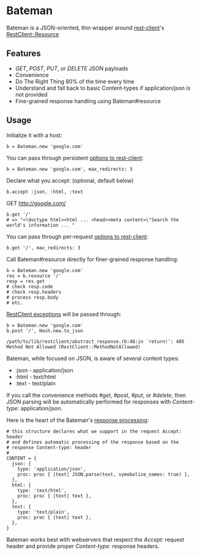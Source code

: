 Bateman
=======
Bateman is a JSON-oriented, thin wrapper around [rest-client](https://github.com/rest-client/rest-client)'s [RestClient::Resource](https://github.com/rest-client/rest-client#usage-activeresource-style)

Features
--------
* *GET*, *POST*, *PUT*, or *DELETE* JSON payloads
* Convenience
* Do The Right Thing 80% of the time every time
* Understand and fall back to basic Content-types if application/json is not provided
* Fine-grained response handling using Bateman#resource

Usage
-----
Initialize it with a host:

    b = Bateman.new 'google.com'

You can pass through persistent [options to rest-client](https://github.com/rest-client/rest-client/blob/master/lib/restclient/request.rb):

    b = Bateman.new 'google.com', max_redirects: 3

Declare what you accept: (optional, default below)

    b.accept :json, :html, :text

GET http://google.com/

    b.get '/'
    # => "<!doctype html><html ... <head><meta content=\"Search the world's information ... "

You can pass through per-request [options to rest-client](https://github.com/rest-client/rest-client/blob/master/lib/restclient/request.rb):

    b.get '/', max_redirects: 3

Call Bateman#resource directly for finer-grained response handling:

    b = Bateman.new 'google.com'
    res = b.resource '/'
    resp = res.get
    # check resp.code
    # check resp.headers
    # process resp.body
    # etc.

[RestClient exceptions](https://github.com/rest-client/rest-client/blob/master/lib/restclient/exceptions.rb) will be passed through:

    b = Bateman.new 'google.com'
    b.post '/', Hash.new.to_json

    /path/to/lib/restclient/abstract_response.rb:48:in `return!': 405 Method Not Allowed (RestClient::MethodNotAllowed)

Bateman, while focused on JSON, is aware of several content types:
* :json - application/json
* :html - text/html
* :text - text/plain

If you call the convenience methods *#get*, *#post*, *#put*, or *#delete*, then JSON parsing will be automatically performed for responses with *Content-type:* application/json.

Here is the heart of the Bateman's [response processing](https://github.com/rickhull/bateman/blob/master/lib/bateman.rb#L37):

    # this structure declares what we support in the request Accept: header
    # and defines automatic processing of the response based on the
    # response Content-type: header
    #
    CONTENT = {
      json: {
        type: 'application/json',
        proc: proc { |text| JSON.parse(text, symobolize_names: true) },
      },
      html: {
        type: 'text/html',
        proc: proc { |text| text },
      },
      text: {
        type: 'text/plain',
        proc: proc { |text| text },
      },
    }

Bateman works best with webservers that respect the *Accept:* request header and provide proper *Content-type:* response headers.
